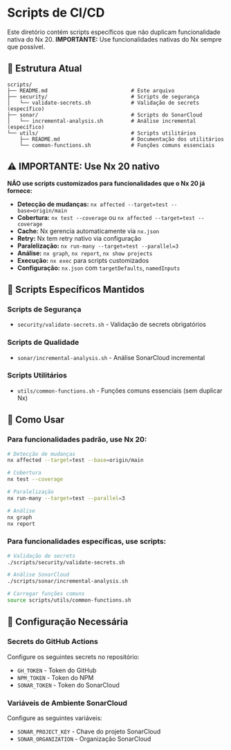 # Scripts de CI/CD

Este diretório contém scripts específicos que não duplicam funcionalidade nativa do Nx 20.
**IMPORTANTE:** Use funcionalidades nativas do Nx sempre que possível.

## 📁 Estrutura Atual

```
scripts/
├── README.md                           # Este arquivo
├── security/                           # Scripts de segurança
│   └── validate-secrets.sh             # Validação de secrets (específico)
├── sonar/                              # Scripts do SonarCloud
│   └── incremental-analysis.sh         # Análise incremental (específico)
└── utils/                              # Scripts utilitários
    ├── README.md                       # Documentação dos utilitários
    └── common-functions.sh             # Funções comuns essenciais
```

## ⚠️ IMPORTANTE: Use Nx 20 nativo

**NÃO use scripts customizados para funcionalidades que o Nx 20 já fornece:**

- **Detecção de mudanças:** `nx affected --target=test --base=origin/main`
- **Cobertura:** `nx test --coverage` ou `nx affected --target=test --coverage`
- **Cache:** Nx gerencia automaticamente via `nx.json`
- **Retry:** Nx tem retry nativo via configuração
- **Paralelização:** `nx run-many --target=test --parallel=3`
- **Análise:** `nx graph`, `nx report`, `nx show projects`
- **Execução:** `nx exec` para scripts customizados
- **Configuração:** `nx.json` com `targetDefaults`, `namedInputs`

## 🚀 Scripts Específicos Mantidos

### Scripts de Segurança
- `security/validate-secrets.sh` - Validação de secrets obrigatórios

### Scripts de Qualidade
- `sonar/incremental-analysis.sh` - Análise SonarCloud incremental

### Scripts Utilitários
- `utils/common-functions.sh` - Funções comuns essenciais (sem duplicar Nx)

## 📝 Como Usar

### Para funcionalidades padrão, use Nx 20:
```bash
# Detecção de mudanças
nx affected --target=test --base=origin/main

# Cobertura
nx test --coverage

# Paralelização
nx run-many --target=test --parallel=3

# Análise
nx graph
nx report
```

### Para funcionalidades específicas, use scripts:
```bash
# Validação de secrets
./scripts/security/validate-secrets.sh

# Análise SonarCloud
./scripts/sonar/incremental-analysis.sh

# Carregar funções comuns
source scripts/utils/common-functions.sh
```

## 🔧 Configuração Necessária

### Secrets do GitHub Actions
Configure os seguintes secrets no repositório:
- `GH_TOKEN` - Token do GitHub
- `NPM_TOKEN` - Token do NPM
- `SONAR_TOKEN` - Token do SonarCloud

### Variáveis de Ambiente SonarCloud
Configure as seguintes variáveis:
- `SONAR_PROJECT_KEY` - Chave do projeto SonarCloud
- `SONAR_ORGANIZATION` - Organização SonarCloud
